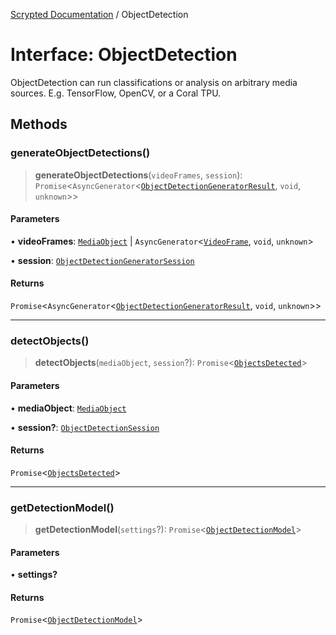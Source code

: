 [Scrypted Documentation](../globals.md) / ObjectDetection

# Interface: ObjectDetection

ObjectDetection can run classifications or analysis on arbitrary media sources.
E.g. TensorFlow, OpenCV, or a Coral TPU.

## Methods

### generateObjectDetections()

> **generateObjectDetections**(`videoFrames`, `session`): `Promise`\<`AsyncGenerator`\<[`ObjectDetectionGeneratorResult`](ObjectDetectionGeneratorResult.md), `void`, `unknown`\>\>

#### Parameters

• **videoFrames**: [`MediaObject`](MediaObject.md) \| `AsyncGenerator`\<[`VideoFrame`](VideoFrame.md), `void`, `unknown`\>

• **session**: [`ObjectDetectionGeneratorSession`](ObjectDetectionGeneratorSession.md)

#### Returns

`Promise`\<`AsyncGenerator`\<[`ObjectDetectionGeneratorResult`](ObjectDetectionGeneratorResult.md), `void`, `unknown`\>\>

***

### detectObjects()

> **detectObjects**(`mediaObject`, `session`?): `Promise`\<[`ObjectsDetected`](ObjectsDetected.md)\>

#### Parameters

• **mediaObject**: [`MediaObject`](MediaObject.md)

• **session?**: [`ObjectDetectionSession`](ObjectDetectionSession.md)

#### Returns

`Promise`\<[`ObjectsDetected`](ObjectsDetected.md)\>

***

### getDetectionModel()

> **getDetectionModel**(`settings`?): `Promise`\<[`ObjectDetectionModel`](ObjectDetectionModel.md)\>

#### Parameters

• **settings?**

#### Returns

`Promise`\<[`ObjectDetectionModel`](ObjectDetectionModel.md)\>
